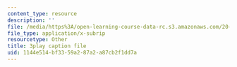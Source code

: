```yaml
---
content_type: resource
description: ''
file: /media/https%3A/open-learning-course-data-rc.s3.amazonaws.com/20-219-becoming-the-next-bill-nye-writing-and-hosting-the-educational-show-january-iap-2015/1144e514bf3359a287a2a87cb2f1dd7a_kQnA60blp6o.vtt
file_type: application/x-subrip
resourcetype: Other
title: 3play caption file
uid: 1144e514-bf33-59a2-87a2-a87cb2f1dd7a
---
```

